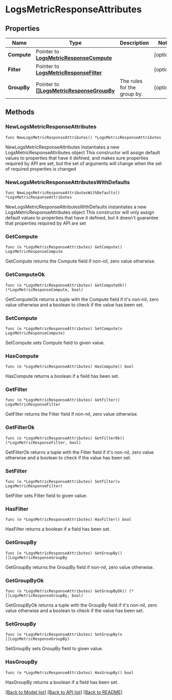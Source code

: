# LogsMetricResponseAttributes

## Properties

Name | Type | Description | Notes
---- | ---- | ----------- | ------
**Compute** | Pointer to [**LogsMetricResponseCompute**](LogsMetricResponseCompute.md) |  | [optional] 
**Filter** | Pointer to [**LogsMetricResponseFilter**](LogsMetricResponseFilter.md) |  | [optional] 
**GroupBy** | Pointer to [**[]LogsMetricResponseGroupBy**](LogsMetricResponseGroupBy.md) | The rules for the group by. | [optional] 

## Methods

### NewLogsMetricResponseAttributes

`func NewLogsMetricResponseAttributes() *LogsMetricResponseAttributes`

NewLogsMetricResponseAttributes instantiates a new LogsMetricResponseAttributes object
This constructor will assign default values to properties that have it defined,
and makes sure properties required by API are set, but the set of arguments
will change when the set of required properties is changed

### NewLogsMetricResponseAttributesWithDefaults

`func NewLogsMetricResponseAttributesWithDefaults() *LogsMetricResponseAttributes`

NewLogsMetricResponseAttributesWithDefaults instantiates a new LogsMetricResponseAttributes object
This constructor will only assign default values to properties that have it defined,
but it doesn't guarantee that properties required by API are set

### GetCompute

`func (o *LogsMetricResponseAttributes) GetCompute() LogsMetricResponseCompute`

GetCompute returns the Compute field if non-nil, zero value otherwise.

### GetComputeOk

`func (o *LogsMetricResponseAttributes) GetComputeOk() (*LogsMetricResponseCompute, bool)`

GetComputeOk returns a tuple with the Compute field if it's non-nil, zero value otherwise
and a boolean to check if the value has been set.

### SetCompute

`func (o *LogsMetricResponseAttributes) SetCompute(v LogsMetricResponseCompute)`

SetCompute sets Compute field to given value.

### HasCompute

`func (o *LogsMetricResponseAttributes) HasCompute() bool`

HasCompute returns a boolean if a field has been set.

### GetFilter

`func (o *LogsMetricResponseAttributes) GetFilter() LogsMetricResponseFilter`

GetFilter returns the Filter field if non-nil, zero value otherwise.

### GetFilterOk

`func (o *LogsMetricResponseAttributes) GetFilterOk() (*LogsMetricResponseFilter, bool)`

GetFilterOk returns a tuple with the Filter field if it's non-nil, zero value otherwise
and a boolean to check if the value has been set.

### SetFilter

`func (o *LogsMetricResponseAttributes) SetFilter(v LogsMetricResponseFilter)`

SetFilter sets Filter field to given value.

### HasFilter

`func (o *LogsMetricResponseAttributes) HasFilter() bool`

HasFilter returns a boolean if a field has been set.

### GetGroupBy

`func (o *LogsMetricResponseAttributes) GetGroupBy() []LogsMetricResponseGroupBy`

GetGroupBy returns the GroupBy field if non-nil, zero value otherwise.

### GetGroupByOk

`func (o *LogsMetricResponseAttributes) GetGroupByOk() (*[]LogsMetricResponseGroupBy, bool)`

GetGroupByOk returns a tuple with the GroupBy field if it's non-nil, zero value otherwise
and a boolean to check if the value has been set.

### SetGroupBy

`func (o *LogsMetricResponseAttributes) SetGroupBy(v []LogsMetricResponseGroupBy)`

SetGroupBy sets GroupBy field to given value.

### HasGroupBy

`func (o *LogsMetricResponseAttributes) HasGroupBy() bool`

HasGroupBy returns a boolean if a field has been set.


[[Back to Model list]](../README.md#documentation-for-models) [[Back to API list]](../README.md#documentation-for-api-endpoints) [[Back to README]](../README.md)


